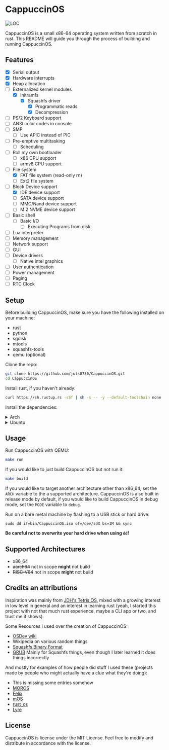 # CappuccinOS

![LOC](https://img.shields.io/endpoint?url=https://gist.githubusercontent.com/juls0730/c16f26c4c5ab7f613fe758c913f9e71f/raw/cappuccinos-loc.json)

CappuccinOS is a small x86-64 operating system written from scratch in rust. This README will guide you through the process of building and running CappuccinOS.

## Features
- [X] Serial output
- [X] Hardware interrupts
- [X] Heap allocation
- [ ] Externalized kernel modules
    - [X] Initramfs
        - [X] Squashfs driver
            - [X] Programmatic reads
            - [X] Decompression
- [ ] PS/2 Keyboard support
- [ ] ANSI color codes in console
- [ ] SMP
    - [ ] Use APIC instead of PIC
- [ ] Pre-emptive multitasking
    - [ ] Scheduling
- [ ] Roll my own bootloader
    - [ ] x86 CPU support
    - [ ] armv8 CPU support
- [ ] File system
    - [X] FAT file system (read-only rn)
    - [ ] Ext2 file system
- [ ] Block Device support
  - [X] IDE device support
  - [ ] SATA device support
  - [ ] MMC/Nand device support
  - [ ] M.2 NVME device support
- [ ] Basic shell
  - [ ] Basic I/O
    - [ ] Executing Programs from disk
- [ ] Lua interpreter
- [ ] Memory management
- [ ] Network support
- [ ] GUI
- [ ] Device drivers
    - [ ] Native intel graphics
- [ ] User authentication
- [ ] Power management
- [ ] Paging
- [ ] RTC Clock

## Setup
Before building CappuccinOS, make sure you have the following installed on your machine:

- rust
- python
- sgdisk
- mtools
- squashfs-tools
- qemu (optional)

Clone the repo:
```BASH
git clone https://github.com/juls0730/CappuccinOS.git
cd CappuccinOS
```

Install rust, if you haven't already:
```BASH
curl https://sh.rustup.rs -sSf | sh -s -- -y --default-toolchain none
```

Install the dependencies:
<details>
    <summary>Arch</summary>

    sudo pacman -S gptfdisk mtools squashfs-tools python
    # Optionally
    sudo pacman -S qemu-system-x86
</details>

<details>
    <summary>Ubuntu</summary>
    Python should be installed by default, and if it's not, make an issue or a PR and I'll fix it

    sudo apt install gdisk mtools squashfs-tools
    # Optionally
    sudo apt install qemu
</details>

## Usage
Run CappuccinOS with QEMU:
```BASH
make run
```

If you would like to just build CappuccinOS but not run it:
```BASH
make build
```

If you would like to target another architecture other than x86_64, set the `ARCH` variable to the a supported architecture. CappuccinOS is also built in release mode by default, if you would like to build CappuccinOS in debug mode, set the `MODE` variable to `debug`.

Run on a bare metal machine by flashing to a USB stick or hard drive:
```
sudo dd if=bin/CappuccinOS.iso of=/dev/sdX bs=1M && sync
```
**Be careful not to overwrite your hard drive when using `dd`!**

## Supported Architectures
- x86_64
- ~~aarch64~~ not in scope __might__ not build
- ~~RISC-V64~~ not in scope __might__ not build

## Credits an attributions
Inspiration was mainly from [JDH's Tetris OS](https://www.youtube.com/watch?v=FaILnmUYS_U), mixed with a growing interest in low level in general and an interest in learning rust (yeah, I started this project with not that much rust experience, maybe a CLI app or two, and trust me it shows).

Some Resources I used over the creation of CappuccinOS:
- [OSDev wiki](https://wiki.osdev.org)
- Wikipedia on various random things
- [Squashfs Binary Format](https://dr-emann.github.io/squashfs/squashfs.html)
- [GRUB](https://www.gnu.org/software/grub/grub-download.html) Mainly for Squashfs things, even though I later learned it does things incorrectly

And mostly for examples of how people did stuff I used these (projects made by people who might actually have a clue what they're doing):
- This is missing some entries somehow
- [MOROS](https://github.com/vinc/moros)
- [Felix](https://github.com/mrgian/felix)
- [mOS](https://github.com/Moldytzu/mOS)
- [rust_os](https://github.com/thepowersgang/rust_os/tree/master)
- [Lyre](https://github.com/Lyre-OS/klyre)

## License
CappuccinOS is license under the MIT License. Feel free to modify and distribute in accordance with the license.
